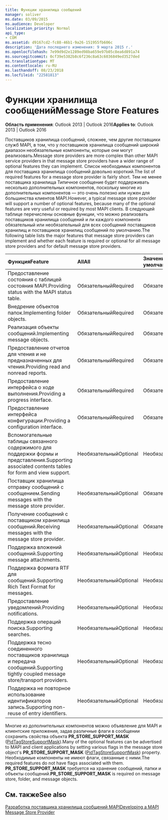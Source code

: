 ```yaml
---
title: Функции хранилища сообщений
manager: soliver
ms.date: 03/09/2015
ms.audience: Developer
localization_priority: Normal
api_type:
- COM
ms.assetid: d9167cd2-fc88-46b1-9a26-151955fb606c
description: 'Дата последнего изменения: 9 марта 2015 г.'
ms.openlocfilehash: 7e99d9d2e1289ed98ba659e97b05c8ea6d891a74
ms.sourcegitcommit: 0cf39e5382b8c6f236c8a63c6036849ed3527ded
ms.translationtype: MT
ms.contentlocale: ru-RU
ms.lasthandoff: 08/23/2018
ms.locfileid: "22581813"
---
```

# <a name="message-store-features"></a><span data-ttu-id="3bb33-103">Функции хранилища сообщений</span><span class="sxs-lookup"><span data-stu-id="3bb33-103">Message Store Features</span></span>

  
  
<span data-ttu-id="3bb33-104">**Область применения**: Outlook 2013 | Outlook 2016</span><span class="sxs-lookup"><span data-stu-id="3bb33-104">**Applies to**: Outlook 2013 | Outlook 2016</span></span> 
  
<span data-ttu-id="3bb33-105">Поставщиков хранилища сообщений, сложнее, чем другие поставщики служб MAPI, в том, что у поставщиков хранилища сообщений широкий диапазон необязательные компоненты, которые они могут реализовать.</span><span class="sxs-lookup"><span data-stu-id="3bb33-105">Message store providers are more complex than other MAPI service providers in that message store providers have a wider range of optional features they can implement.</span></span> <span data-ttu-id="3bb33-106">Список необходимых компонентов для поставщика хранилища сообщений довольно короткий.</span><span class="sxs-lookup"><span data-stu-id="3bb33-106">The list of required features for a message store provider is fairly short.</span></span> <span data-ttu-id="3bb33-107">Тем не менее поставщика хранилища Типичное сообщение будет поддерживать несколько дополнительных компонентов, поскольку многие из дополнительных компонентов — это очень полезно или нужен для большинства клиентов MAPI.</span><span class="sxs-lookup"><span data-stu-id="3bb33-107">However, a typical message store provider will support a number of optional features, because many of the optional features are very useful or required by most MAPI clients.</span></span> <span data-ttu-id="3bb33-108">В следующей таблице перечислены основные функции, что можно реализовать поставщиков хранилища сообщений и ли каждого компонента обязательный или необязательный для всех сообщений поставщиков хранилищ и поставщиков хранилищ сообщений по умолчанию.</span><span class="sxs-lookup"><span data-stu-id="3bb33-108">The following table lists the major features that message store providers can implement and whether each feature is required or optional for all message store providers and for default message store providers.</span></span>
  
|<span data-ttu-id="3bb33-109">**Функция**</span><span class="sxs-lookup"><span data-stu-id="3bb33-109">**Feature**</span></span>|<span data-ttu-id="3bb33-110">**All**</span><span class="sxs-lookup"><span data-stu-id="3bb33-110">**All**</span></span>|<span data-ttu-id="3bb33-111">**Значение по умолчанию**</span><span class="sxs-lookup"><span data-stu-id="3bb33-111">**Default**</span></span>|
|:-----|:-----|:-----|
|<span data-ttu-id="3bb33-112">Предоставление состояния с таблицей состояния MAPI.</span><span class="sxs-lookup"><span data-stu-id="3bb33-112">Providing status with the MAPI status table.</span></span>  <br/> |<span data-ttu-id="3bb33-113">Обязательный</span><span class="sxs-lookup"><span data-stu-id="3bb33-113">Required</span></span>  <br/> |<span data-ttu-id="3bb33-114">Обязательный</span><span class="sxs-lookup"><span data-stu-id="3bb33-114">Required</span></span>  <br/> |
|<span data-ttu-id="3bb33-115">Внедрение объектов папок.</span><span class="sxs-lookup"><span data-stu-id="3bb33-115">Implementing folder objects.</span></span>  <br/> |<span data-ttu-id="3bb33-116">Обязательный</span><span class="sxs-lookup"><span data-stu-id="3bb33-116">Required</span></span>  <br/> |<span data-ttu-id="3bb33-117">Обязательный</span><span class="sxs-lookup"><span data-stu-id="3bb33-117">Required</span></span>  <br/> |
|<span data-ttu-id="3bb33-118">Реализация объекты сообщений.</span><span class="sxs-lookup"><span data-stu-id="3bb33-118">Implementing message objects.</span></span>  <br/> |<span data-ttu-id="3bb33-119">Обязательный</span><span class="sxs-lookup"><span data-stu-id="3bb33-119">Required</span></span>  <br/> |<span data-ttu-id="3bb33-120">Обязательный</span><span class="sxs-lookup"><span data-stu-id="3bb33-120">Required</span></span>  <br/> |
|<span data-ttu-id="3bb33-121">Предоставление отчетов для чтения и не предназначенных для чтения.</span><span class="sxs-lookup"><span data-stu-id="3bb33-121">Providing read and nonread reports.</span></span>  <br/> |<span data-ttu-id="3bb33-122">Обязательный</span><span class="sxs-lookup"><span data-stu-id="3bb33-122">Required</span></span>  <br/> |<span data-ttu-id="3bb33-123">Обязательный</span><span class="sxs-lookup"><span data-stu-id="3bb33-123">Required</span></span>  <br/> |
|<span data-ttu-id="3bb33-124">Предоставление интерфейса о ходе выполнения.</span><span class="sxs-lookup"><span data-stu-id="3bb33-124">Providing a progress interface.</span></span>  <br/> |<span data-ttu-id="3bb33-125">Обязательный</span><span class="sxs-lookup"><span data-stu-id="3bb33-125">Required</span></span>  <br/> |<span data-ttu-id="3bb33-126">Обязательный</span><span class="sxs-lookup"><span data-stu-id="3bb33-126">Required</span></span>  <br/> |
|<span data-ttu-id="3bb33-127">Предоставление интерфейса конфигурации.</span><span class="sxs-lookup"><span data-stu-id="3bb33-127">Providing a configuration interface.</span></span>  <br/> |<span data-ttu-id="3bb33-128">Обязательный</span><span class="sxs-lookup"><span data-stu-id="3bb33-128">Required</span></span>  <br/> |<span data-ttu-id="3bb33-129">Обязательный</span><span class="sxs-lookup"><span data-stu-id="3bb33-129">Required</span></span>  <br/> |
|<span data-ttu-id="3bb33-130">Вспомогательные таблицы связанного содержимого для поддержки формы и представления.</span><span class="sxs-lookup"><span data-stu-id="3bb33-130">Supporting associated contents tables for form and view support.</span></span>  <br/> |<span data-ttu-id="3bb33-131">Необязательный</span><span class="sxs-lookup"><span data-stu-id="3bb33-131">Optional</span></span>  <br/> |<span data-ttu-id="3bb33-132">Необязательный</span><span class="sxs-lookup"><span data-stu-id="3bb33-132">Optional</span></span>  <br/> |
|<span data-ttu-id="3bb33-133">Поставщик хранилища отправку сообщений с сообщением.</span><span class="sxs-lookup"><span data-stu-id="3bb33-133">Sending messages with the message store provider.</span></span>  <br/> |<span data-ttu-id="3bb33-134">Необязательный</span><span class="sxs-lookup"><span data-stu-id="3bb33-134">Optional</span></span>  <br/> |<span data-ttu-id="3bb33-135">Обязательный</span><span class="sxs-lookup"><span data-stu-id="3bb33-135">Required</span></span>  <br/> |
|<span data-ttu-id="3bb33-136">Получение сообщений с поставщиком хранилища сообщений.</span><span class="sxs-lookup"><span data-stu-id="3bb33-136">Receiving messages with the message store provider.</span></span>  <br/> |<span data-ttu-id="3bb33-137">Необязательный</span><span class="sxs-lookup"><span data-stu-id="3bb33-137">Optional</span></span>  <br/> |<span data-ttu-id="3bb33-138">Обязательный</span><span class="sxs-lookup"><span data-stu-id="3bb33-138">Required</span></span>  <br/> |
|<span data-ttu-id="3bb33-139">Поддержка вложений сообщений.</span><span class="sxs-lookup"><span data-stu-id="3bb33-139">Supporting message attachments.</span></span>  <br/> |<span data-ttu-id="3bb33-140">Необязательный</span><span class="sxs-lookup"><span data-stu-id="3bb33-140">Optional</span></span>  <br/> |<span data-ttu-id="3bb33-141">Необязательный</span><span class="sxs-lookup"><span data-stu-id="3bb33-141">Optional</span></span>  <br/> |
|<span data-ttu-id="3bb33-142">Поддержка формата RTF для сообщений.</span><span class="sxs-lookup"><span data-stu-id="3bb33-142">Supporting Rich Text Format for messages.</span></span>  <br/> |<span data-ttu-id="3bb33-143">Необязательный</span><span class="sxs-lookup"><span data-stu-id="3bb33-143">Optional</span></span>  <br/> |<span data-ttu-id="3bb33-144">Необязательный</span><span class="sxs-lookup"><span data-stu-id="3bb33-144">Optional</span></span>  <br/> |
|<span data-ttu-id="3bb33-145">Предоставление уведомлений.</span><span class="sxs-lookup"><span data-stu-id="3bb33-145">Providing notifications.</span></span>  <br/> |<span data-ttu-id="3bb33-146">Необязательный</span><span class="sxs-lookup"><span data-stu-id="3bb33-146">Optional</span></span>  <br/> |<span data-ttu-id="3bb33-147">Необязательный</span><span class="sxs-lookup"><span data-stu-id="3bb33-147">Optional</span></span>  <br/> |
|<span data-ttu-id="3bb33-148">Поддержка операций поиска.</span><span class="sxs-lookup"><span data-stu-id="3bb33-148">Supporting searches.</span></span>  <br/> |<span data-ttu-id="3bb33-149">Необязательный</span><span class="sxs-lookup"><span data-stu-id="3bb33-149">Optional</span></span>  <br/> |<span data-ttu-id="3bb33-150">Необязательный</span><span class="sxs-lookup"><span data-stu-id="3bb33-150">Optional</span></span>  <br/> |
|<span data-ttu-id="3bb33-151">Поддержка тесно соединенного поставщиков хранилища и передача сообщений.</span><span class="sxs-lookup"><span data-stu-id="3bb33-151">Supporting tightly coupled message store/transport providers.</span></span>  <br/> |<span data-ttu-id="3bb33-152">Необязательный</span><span class="sxs-lookup"><span data-stu-id="3bb33-152">Optional</span></span>  <br/> |<span data-ttu-id="3bb33-153">Необязательный</span><span class="sxs-lookup"><span data-stu-id="3bb33-153">Optional</span></span>  <br/> |
|<span data-ttu-id="3bb33-154">Поддержка не повторное использование идентификаторов запись.</span><span class="sxs-lookup"><span data-stu-id="3bb33-154">Supporting non-reuse of entry identifiers.</span></span>  <br/> |<span data-ttu-id="3bb33-155">Необязательный</span><span class="sxs-lookup"><span data-stu-id="3bb33-155">Optional</span></span>  <br/> |<span data-ttu-id="3bb33-156">Необязательный</span><span class="sxs-lookup"><span data-stu-id="3bb33-156">Optional</span></span>  <br/> |
   
<span data-ttu-id="3bb33-157">Многие из дополнительных компонентов можно объявление для MAPI и клиентские приложения, задав различные флаги в сообщении сохранить свойства объекта **PR_STORE_SUPPORT_MASK** ([PidTagStoreSupportMask](pidtagstoresupportmask-canonical-property.md)).</span><span class="sxs-lookup"><span data-stu-id="3bb33-157">Many of the optional features can be advertised to MAPI and client applications by setting various flags in the message store object's **PR_STORE_SUPPORT_MASK** ([PidTagStoreSupportMask](pidtagstoresupportmask-canonical-property.md)) property.</span></span> <span data-ttu-id="3bb33-158">Необходимые компоненты не имеют флаги, связанные с ними.</span><span class="sxs-lookup"><span data-stu-id="3bb33-158">The required features do not have flags associated with them.</span></span> <span data-ttu-id="3bb33-159">**PR_STORE_SUPPORT_MASK** требуется на хранение сообщений, папки и объекты сообщений.</span><span class="sxs-lookup"><span data-stu-id="3bb33-159">**PR_STORE_SUPPORT_MASK** is required on message store, folder, and message objects.</span></span> 
  
## <a name="see-also"></a><span data-ttu-id="3bb33-160">См. также</span><span class="sxs-lookup"><span data-stu-id="3bb33-160">See also</span></span>



[<span data-ttu-id="3bb33-161">Разработка поставщика хранилища сообщений MAPI</span><span class="sxs-lookup"><span data-stu-id="3bb33-161">Developing a MAPI Message Store Provider</span></span>](developing-a-mapi-message-store-provider.md)


